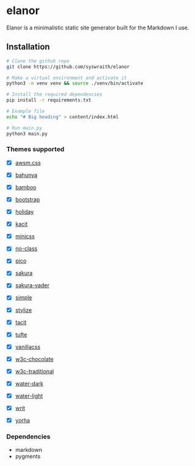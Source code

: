 # elanor
Elanor is a minimalistic static site generator built for the Markdown I use.


## Installation
```sh
# Clone the github repo
git clone https://github.com/syswraith/elanor

# Make a virtual environment and activate it
python3 -m venv venv && source ./venv/bin/activate

# Install the required dependencies
pip install -r requirements.txt

# Example file
echo "# Big heading" > content/index.html

# Run main.py
python3 main.py
```


### Themes supported
- [x] [awsm.css](https://www.cssbed.com/awsm.css/)
- [x] [bahunya](https://www.cssbed.com/bahunya)
- [x] [bamboo](https://www.cssbed.com/bamboo)
- [x] [bootstrap](https://www.cssbed.com/bootstrap)
- [x] [holiday](https://www.cssbed.com/holiday)
- [x] [kacit](https://www.cssbed.com/kacit)
- [x] [minicss](https://www.cssbed.com/minicss)
- [x] [no-class](https://www.cssbed.com/no-class)
- [x] [pico](https://www.cssbed.com/pico)
- [x] [sakura](https://www.cssbed.com/sakura)
- [x] [sakura-vader](https://www.cssbed.com/sakura-vader)
- [x] [simple](https://www.cssbed.com/simple)
- [x] [stylize](https://www.cssbed.com/stylize)
- [x] [tacit](https://www.cssbed.com/tacit)
- [x] [tufte](https://www.cssbed.com/tufte)
- [x] [vanillacss](https://www.cssbed.com/vanillacss)
- [x] [w3c-chocolate](https://www.cssbed.com/w3c-chocolate)
- [x] [w3c-traditional](https://www.cssbed.com/w3c-traditional)
- [x] [water-dark](https://www.cssbed.com/water-dark)
- [x] [water-light](https://www.cssbed.com/water-light)
- [x] [writ](https://www.cssbed.com/writ)
- [x] [yorha](https://www.cssbed.com/yorha)


### Dependencies
- markdown
- pygments


